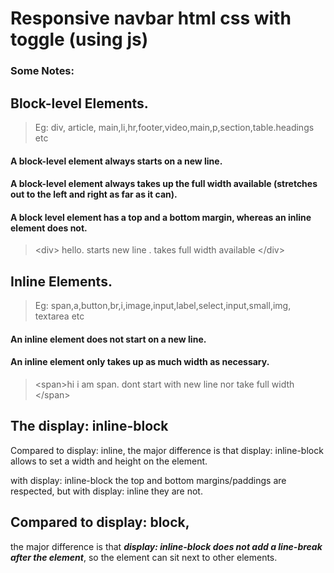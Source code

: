 # Responsive navbar html css with toggle (using js)

### Some Notes:

## Block-level Elements.
> Eg: div, article, main,li,hr,footer,video,main,p,section,table.headings etc

#### A block-level element always starts on a new line.
#### A block-level element always takes up the full width available (stretches out to the left and right as far as it can).
#### A block level element has a top and a bottom margin, whereas an inline element does not.

>  &lt;div&gt; hello. starts new line . takes full width available &lt;/div&gt;


## Inline Elements.
> Eg: span,a,button,br,i,image,input,label,select,input,small,img, textarea etc

#### An inline element does not start on a new line.
#### An inline element only takes up as much width as necessary.

> &lt;span&gt;hi i am span. dont start with new line nor take full width &lt;/span&gt;


## The display: inline-block 
Compared to display: inline, the major difference is that display: inline-block allows to set a width and height on the element.

with display: inline-block
the top and bottom margins/paddings are respected, but with display: inline they are not.

## Compared to display: block,
the major difference is that ***display: inline-block does not add a line-break after the element***, so the element can sit next to other elements.


